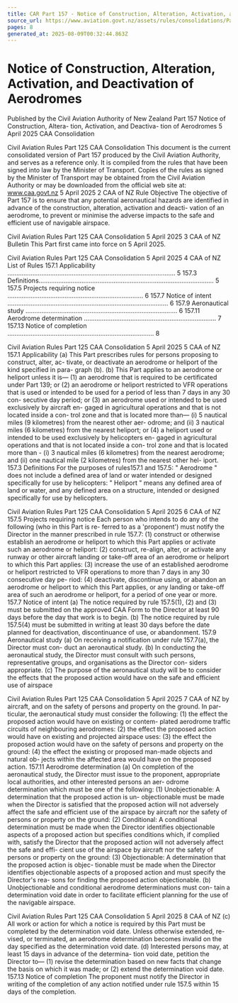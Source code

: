 ```yaml
---
title: CAR Part 157 - Notice of Construction, Alteration, Activation, and Deactivation of Aerodromes
source_url: https://www.aviation.govt.nz/assets/rules/consolidations/Part_157_Consolidation.pdf
pages: 8
generated_at: 2025-08-09T00:32:44.863Z
---
```

# Notice of Construction, Alteration, Activation, and Deactivation of Aerodromes

Published by the Civil Aviation Authority of New Zealand  Part 157  Notice of Construction, Altera- tion, Activation, and Deactiva- tion of Aerodromes  5 April 2025  CAA Consolidation

Civil Aviation Rules   Part 125   CAA Consolidation  This document is the current consolidated version of Part 157 produced by the Civil Aviation Authority, and serves as a reference only.   It is compiled from the rules that have been signed into law by the Minister of Transport.   Copies of the rules as signed by the Minister of Transport may be obtained from the Civil Aviation Authority or may be downloaded from the official web site at: www.caa.govt.nz  5 April 2025   2   CAA of NZ  Rule Objective  The objective of Part 157 is to ensure that any potential aeronautical hazards are identified in advance of the construction, alteration, activation and deacti- vation of an aerodrome, to prevent or minimise the adverse impacts to the safe and efficient use of navigable airspace.

Civil Aviation Rules   Part 125   CAA Consolidation  5 April 2025   3   CAA of NZ  Bulletin  This Part first came into force on 5 April 2025.

Civil Aviation Rules   Part 125   CAA Consolidation  5 April 2025   4   CAA of NZ  List of Rules  157.1   Applicability ..............................................................................................   5  157.3   Definitions..................................................................................................   5  157.5   Projects requiring notice ............................................................................   6  157.7   Notice of intent ..........................................................................................   6  157.9   Aeronautical study .....................................................................................   6  157.11   Aerodrome determination ..........................................................................   7  157.13   Notice of completion   ..................................................................................   8

Civil Aviation Rules   Part 125   CAA Consolidation  5 April 2025   5   CAA of NZ  157.1   Applicability  (a)   This Part prescribes rules for persons proposing to construct, alter, ac- tivate, or deactivate an aerodrome or heliport of the kind specified in para- graph (b).  (b)   This Part applies to an aerodrome or heliport unless it is—  (1)   an aerodrome that is required to be certificated under Part 139; or  (2)   an aerodrome or heliport restricted to VFR operations that is used or intended to be used for a period of less than 7 days in any 30 con- secutive day period; or  (3)   an aerodrome used or intended to be used exclusively by aircraft en- gaged in agricultural operations and that is not located inside a con- trol zone and that is located more than—  (i)   5 nautical miles (9 kilometres) from the nearest other aer- odrome; and  (ii)   3 nautical miles (6 kilometres) from the nearest heliport; or  (4)   a heliport used or intended to be used exclusively by helicopters en- gaged in agricultural operations and that is not located inside a con- trol zone and that is located more than -  (i)   3 nautical miles (6 kilometres) from the nearest aerodrome; and  (ii)   one nautical mile (2 kilometres) from the nearest other hel- iport.  157.3   Definitions  For the purposes of rules157.1 and 157.5:  " Aerodrome " does not include a defined area of land or water intended or designed specifically for use by helicopters:  " Heliport " means any defined area of land or water, and any defined area on a structure, intended or designed specifically for use by helicopters.

Civil Aviation Rules   Part 125   CAA Consolidation  5 April 2025   6   CAA of NZ  157.5   Projects requiring notice  Each person who intends to do any of the following (who in this Part is re- ferred to as a 'proponent') must notify the Director in the manner prescribed in rule 157.7:  (1)   construct or otherwise establish an aerodrome or heliport to which this Part applies or activate such an aerodrome or heliport:  (2)   construct, re-align, alter, or activate any runway or other aircraft landing or take-off area of an aerodrome or heliport to which this Part applies:  (3)   increase the use of an established aerodrome or heliport restricted to VFR operations to more than 7 days in any 30 consecutive day pe- riod:  (4)   deactivate, discontinue using, or abandon an aerodrome or heliport to which this Part applies, or any landing or take-off area of such an aerodrome or heliport, for a period of one year or more.  157.7   Notice of intent  (a)   The notice required by rule 157.5(1), (2) and (3) must be submitted on the approved CAA Form to the Director at least 90 days before the day that work is to begin.  (b)   The notice required by rule 157.5(4) must be submitted in writing at least 30 days before the date planned for deactivation, discontinuance of use, or abandonment.  157.9   Aeronautical study  (a)   On receiving a notification under rule 157.7(a), the Director must con- duct an aeronautical study.  (b)   In conducting the aeronautical study, the Director must consult with such persons, representative groups, and organisations as the Director con- siders appropriate.  (c)   The purpose of the aeronautical study will be to consider the effects that the proposed action would have on the safe and efficient use of airspace

Civil Aviation Rules   Part 125   CAA Consolidation  5 April 2025   7   CAA of NZ  by aircraft, and on the safety of persons and property on the ground. In par- ticular, the aeronautical study must consider the following:  (1)   the effect the proposed action would have on existing or contem- plated aerodrome traffic circuits of neighbouring aerodromes:  (2)   the effect the proposed action would have on existing and projected airspace uses:  (3)   the effect the proposed action would have on the safety of persons and property on the ground:  (4)   the effect the existing or proposed man-made objects and natural ob- jects within the affected area would have on the proposed action.  157.11   Aerodrome determination  (a)   On completion of the aeronautical study, the Director must issue to the proponent, appropriate local authorities, and other interested persons an aer- odrome determination which must be one of the following:  (1)   Unobjectionable:   A determination that the proposed action is un- objectionable must be made when the Director is satisfied that the proposed action will not adversely affect the safe and efficient use of the airspace by aircraft nor the safety of persons or property on the ground:  (2)   Conditional:   A conditional determination must be made when the Director identifies objectionable aspects of a proposed action but specifies conditions which, if complied with, satisfy the Director that the proposed action will not adversely affect the safe and effi- cient use of the airspace by aircraft nor the safety of persons or property on the ground:  (3)   Objectionable:   A determination that the proposed action is objec- tionable must be made when the Director identifies objectionable aspects of a proposed action and must specify the Director's rea- sons for finding the proposed action objectionable.  (b)   Unobjectionable and conditional aerodrome determinations must con- tain a determination void date in order to facilitate efficient planning for the use of the navigable airspace.

Civil Aviation Rules   Part 125   CAA Consolidation  5 April 2025   8   CAA of NZ  (c)   All work or action for which a notice is required by this Part must be completed by the determination void date. Unless otherwise extended, re- vised, or terminated, an aerodrome determination becomes invalid on the day specified as the determination void date.  (d)   Interested persons may, at least 15 days in advance of the determina- tion void date, petition the Director to—  (1)   revise the determination based on new facts that change the basis on which it was made; or  (2)   extend the determination void date.  157.13   Notice of completion  The proponent must notify the Director in writing of the completion of any action notified under rule 157.5 within 15 days of the completion.


